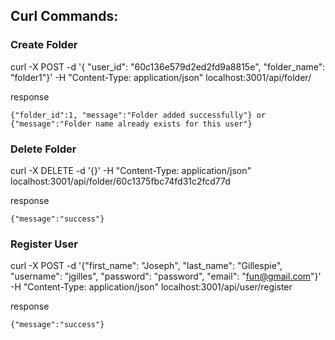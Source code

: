 ## Curl Commands:

### Create Folder

 curl -X POST -d '{ "user_id": "60c136e579d2ed2fd9a8815e", "folder_name": "folder1"}' -H "Content-Type: application/json" localhost:3001/api/folder/

  response
 ```
{"folder_id":1, "message":"Folder added successfully"} or {"message":"Folder name already exists for this user"}
```

### Delete Folder

 curl -X DELETE -d '{}' -H "Content-Type: application/json" localhost:3001/api/folder/60c1375fbc74fd31c2fcd77d

  response
 ```
{"message":"success"}
```

### Register User

 curl -X POST -d '{"first_name": "Joseph", "last_name": "Gillespie", "username": "jgilles", "password": "password", "email": "fun@gmail.com"}' -H "Content-Type: application/json" localhost:3001/api/user/register

  response
 ```
{"message":"success"}
```